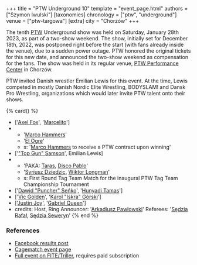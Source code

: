 +++
title = "PTW Underground 10"
template = "event_page.html"
authors = ["Szymon Iwulski"]
[taxonomies]
chronology = ["ptw", "underground"]
venue = ["ptw-targowa"]
[extra]
city = "Chorzów"
+++

The tenth [PTW](@/o/ptw.md) Underground show was held on Saturday, January 28th 2023, as part of a two-show weekend. The show, initially set for December 18th, 2022, was postponed right before the start (with fans already inside the venue), due to a sudden power outage.
PTW honored the original tickets for this new date, and announced the two-show weekend as compensation for the fans. The show was held in its regular venue, [PTW Performance Center](@/v/ptw-targowa.md) in Chorzów.

PTW invited Danish wrestler Emilian Lewis for this event. At the time, Lewis competed in mostly Danish Nordic Elite Wrestling, BODYSLAM! and Dansk Pro Wrestling, organizations which would later invite PTW talent onto their shows.

{% card() %}
- ['[Axel Fox](@/w/axel-fox.md)', '[Marcelito](@/w/marcelito.md)']
- - '[Marco Hammers](@/w/marco-hammers.md)'
  - '[El Ogre](@/w/el-ogre.md)'
  - s: '[Marco Hammers](@/w/marco-hammers.md) to receive a PTW contract upon winning'
- ['["Top Gun" Samson](@/w/samson.md)', Emilian Lewis]
- - 'PAKA: [Taras](@/w/taras.md), [Disco Pablo](@/w/disco-pablo.md)'
  - '[Syriusz Dziedzic](@/w/dziedzic.md), [Wiktor Longman](@/w/wiktor-longman.md)'
  - s: First Round Tag Team Match for the inaugural PTW Tag Team Championship Tournament
- ['[Dawid "Puncher" Seńko](@/w/puncher.md)', '[Hunyadi Tamas](@/w/hunyadi-tamas.md)']
- ['[Vic Golden](@/w/vic-golden.md)', '[Karol "Iskra" Górski](@/w/iskra.md)']
- ['[Justin Joy](@/w/justin-joy.md)', '[Gabriel Queen](@/w/gabriel-queen.md)']
- credits:
    Host, Ring Announcer: '[Arkadiusz Pawłowski](@/w/pan-pawlowski.md)'
    Referees: '[Sędzia Rafał](@/w/alex-brave.md), [Sędzia Seweryn](@/w/sedzia-seweryn.md)'
{% end %}

### References

* [Facebook results post](https://www.facebook.com/PrimeTimeWrestlingPL/posts/pfbid08Gs77Wt8KX58vvcxK8cF36ChUbrHHQtM8qhGhmWTcqhnjDe6XcsN1hq48RKQpaiAl)
* [Cagematch event page](https://www.cagematch.net/?id=1&nr=358861)
* [Full event on FITE/Triller](https://www.trillertv.com/watch/kinguin-ptw-underground-10/2pcem/), requires paid subscription
